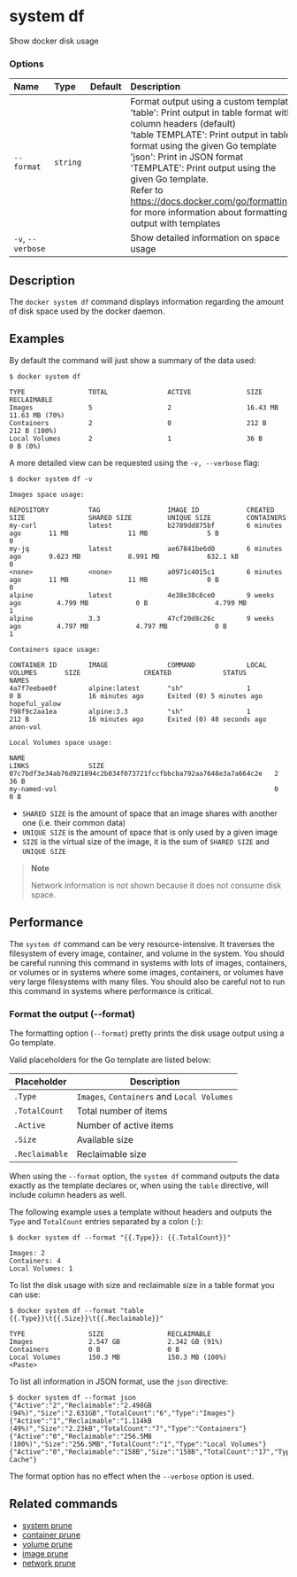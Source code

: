 # system df

<!---MARKER_GEN_START-->
Show docker disk usage

### Options

| Name              | Type     | Default | Description                                                                                                                                                                                                                                                                                                                                                                                                                          |
|:------------------|:---------|:--------|:-------------------------------------------------------------------------------------------------------------------------------------------------------------------------------------------------------------------------------------------------------------------------------------------------------------------------------------------------------------------------------------------------------------------------------------|
| `--format`        | `string` |         | Format output using a custom template:<br>'table':            Print output in table format with column headers (default)<br>'table TEMPLATE':   Print output in table format using the given Go template<br>'json':             Print in JSON format<br>'TEMPLATE':         Print output using the given Go template.<br>Refer to https://docs.docker.com/go/formatting/ for more information about formatting output with templates |
| `-v`, `--verbose` |          |         | Show detailed information on space usage                                                                                                                                                                                                                                                                                                                                                                                             |


<!---MARKER_GEN_END-->

## Description

The `docker system df` command displays information regarding the
amount of disk space used by the docker daemon.

## Examples

By default the command will just show a summary of the data used:

```console
$ docker system df

TYPE                TOTAL               ACTIVE              SIZE                RECLAIMABLE
Images              5                   2                   16.43 MB            11.63 MB (70%)
Containers          2                   0                   212 B               212 B (100%)
Local Volumes       2                   1                   36 B                0 B (0%)
```

A more detailed view can be requested using the `-v, --verbose` flag:

```console
$ docker system df -v

Images space usage:

REPOSITORY          TAG                 IMAGE ID            CREATED             SIZE                SHARED SIZE         UNIQUE SIZE         CONTAINERS
my-curl             latest              b2789dd875bf        6 minutes ago       11 MB               11 MB               5 B                 0
my-jq               latest              ae67841be6d0        6 minutes ago       9.623 MB            8.991 MB            632.1 kB            0
<none>              <none>              a0971c4015c1        6 minutes ago       11 MB               11 MB               0 B                 0
alpine              latest              4e38e38c8ce0        9 weeks ago         4.799 MB            0 B                 4.799 MB            1
alpine              3.3                 47cf20d8c26c        9 weeks ago         4.797 MB            4.797 MB            0 B                 1

Containers space usage:

CONTAINER ID        IMAGE               COMMAND             LOCAL VOLUMES       SIZE                CREATED             STATUS                      NAMES
4a7f7eebae0f        alpine:latest       "sh"                1                   0 B                 16 minutes ago      Exited (0) 5 minutes ago    hopeful_yalow
f98f9c2aa1ea        alpine:3.3          "sh"                1                   212 B               16 minutes ago      Exited (0) 48 seconds ago   anon-vol

Local Volumes space usage:

NAME                                                               LINKS               SIZE
07c7bdf3e34ab76d921894c2b834f073721fccfbbcba792aa7648e3a7a664c2e   2                   36 B
my-named-vol                                                       0                   0 B
```

* `SHARED SIZE` is the amount of space that an image shares with another one (i.e. their common data)
* `UNIQUE SIZE` is the amount of space that is only used by a given image
* `SIZE` is the virtual size of the image, it is the sum of `SHARED SIZE` and `UNIQUE SIZE`

> **Note**
>
> Network information is not shown because it does not consume disk space.

## Performance

The `system df` command can be very resource-intensive. It traverses the
filesystem of every image, container, and volume in the system. You should be
careful running this command in systems with lots of images, containers, or
volumes or in systems where some images, containers, or volumes have very large
filesystems with many files. You should also be careful not to run this command
in systems where performance is critical.

### <a name=format></a> Format the output (--format)

The formatting option (`--format`) pretty prints the disk usage output
using a Go template.

Valid placeholders for the Go template are listed below:

| Placeholder    | Description                                |
|----------------|--------------------------------------------|
| `.Type`        | `Images`, `Containers` and `Local Volumes` |
| `.TotalCount`  | Total number of items                      |
| `.Active`      | Number of active items                     |
| `.Size`        | Available size                             |
| `.Reclaimable` | Reclaimable size                           |

When using the `--format` option, the `system df` command outputs
the data exactly as the template declares or, when using the
`table` directive, will include column headers as well.

The following example uses a template without headers and outputs the
`Type` and `TotalCount` entries separated by a colon (`:`):

```console
$ docker system df --format "{{.Type}}: {{.TotalCount}}"

Images: 2
Containers: 4
Local Volumes: 1
```

To list the disk usage with size and reclaimable size in a table format you
can use:

```console
$ docker system df --format "table {{.Type}}\t{{.Size}}\t{{.Reclaimable}}"

TYPE                SIZE                RECLAIMABLE
Images              2.547 GB            2.342 GB (91%)
Containers          0 B                 0 B
Local Volumes       150.3 MB            150.3 MB (100%)
<Paste>
```

To list all information in JSON format, use the `json` directive:

```console
$ docker system df --format json
{"Active":"2","Reclaimable":"2.498GB (94%)","Size":"2.631GB","TotalCount":"6","Type":"Images"}
{"Active":"1","Reclaimable":"1.114kB (49%)","Size":"2.23kB","TotalCount":"7","Type":"Containers"}
{"Active":"0","Reclaimable":"256.5MB (100%)","Size":"256.5MB","TotalCount":"1","Type":"Local Volumes"}
{"Active":"0","Reclaimable":"158B","Size":"158B","TotalCount":"17","Type":"Build Cache"}
```

The format option has no effect when the `--verbose` option is used.

## Related commands
* [system prune](system_prune.md)
* [container prune](container_prune.md)
* [volume prune](volume_prune.md)
* [image prune](image_prune.md)
* [network prune](network_prune.md)
